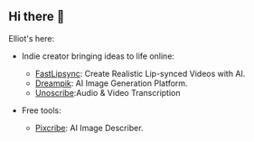 ## Hi there 👋

<!--
**elliotodyl/elliotodyl** is a ✨ _special_ ✨ repository because its `README.md` (this file) appears on your GitHub profile.

Here are some ideas to get you started:

- 🔭 I’m currently working on ...
- 🌱 I’m currently learning ...
- 👯 I’m looking to collaborate on ...
- 🤔 I’m looking for help with ...
- 💬 Ask me about ...
- 📫 How to reach me: ...
- 😄 Pronouns: ...
- ⚡ Fun fact: ...
-->

Elliot's here:

- Indie creator bringing ideas to life online:
    - [FastLipsync](https://fastlipsync.com): Create Realistic Lip-synced Videos with AI.
    - [Dreampik](https://dreampik.art): AI Image Generation Platform.
    - [Unoscribe](https://unoscribe.com):Audio & Video Transcription  
 
- Free tools:
    - [Pixcribe](https://pixcribe.com): AI Image Describer.

<!-- - 📫 Reach Me [me@xav.im](mailto:me@xav.im) -->

